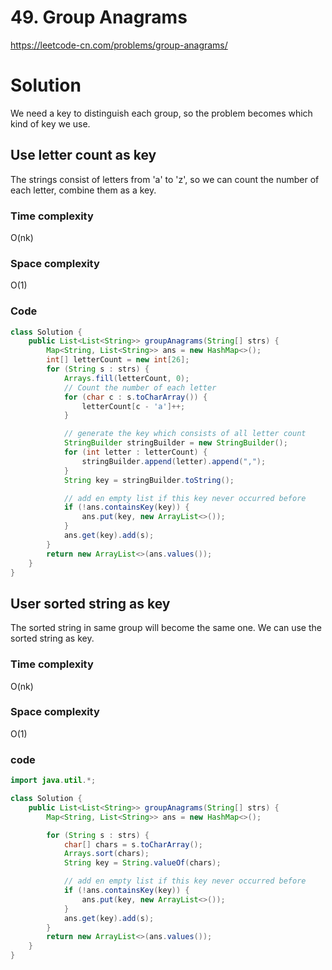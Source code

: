 # 49. Group Anagrams
https://leetcode-cn.com/problems/group-anagrams/

# Solution
We need a key to distinguish each group, so the problem becomes which kind of key we use.
## Use letter count as key
The strings consist of letters from 'a' to 'z', so we can count the number of each letter, combine them as a key.

### Time complexity
O(nk)

### Space complexity
O(1)

### Code
```java
class Solution {
    public List<List<String>> groupAnagrams(String[] strs) {
        Map<String, List<String>> ans = new HashMap<>();
        int[] letterCount = new int[26];
        for (String s : strs) {
            Arrays.fill(letterCount, 0);
            // Count the number of each letter
            for (char c : s.toCharArray()) {
                letterCount[c - 'a']++;
            }

            // generate the key which consists of all letter count
            StringBuilder stringBuilder = new StringBuilder();
            for (int letter : letterCount) {
                stringBuilder.append(letter).append(",");
            }
            String key = stringBuilder.toString();

            // add en empty list if this key never occurred before
            if (!ans.containsKey(key)) {
                ans.put(key, new ArrayList<>());
            }
            ans.get(key).add(s);
        }
        return new ArrayList<>(ans.values());
    }
}
```

## User sorted string as key
The sorted string in same group will become the same one. We can use the sorted string as key.
### Time complexity
O(nk)

### Space complexity
O(1)
### code
```java
import java.util.*;

class Solution {
    public List<List<String>> groupAnagrams(String[] strs) {
        Map<String, List<String>> ans = new HashMap<>();

        for (String s : strs) {
            char[] chars = s.toCharArray();
            Arrays.sort(chars);
            String key = String.valueOf(chars);

            // add en empty list if this key never occurred before
            if (!ans.containsKey(key)) {
                ans.put(key, new ArrayList<>());
            }
            ans.get(key).add(s);
        }
        return new ArrayList<>(ans.values());
    }
}
```